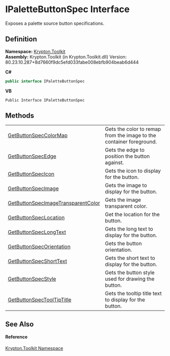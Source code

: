 # IPaletteButtonSpec Interface


Exposes a palette source button specifications.



## Definition
**Namespace:** <a href="79d2eac2-21f4-54ff-7552-b20c33c30600.md">Krypton.Toolkit</a>  
**Assembly:** Krypton.Toolkit (in Krypton.Toolkit.dll) Version: 80.23.10.287+8d7660f9dc5efd033fabe008ebfb904beab6d444

**C#**
``` C#
public interface IPaletteButtonSpec
```
**VB**
``` VB
Public Interface IPaletteButtonSpec
```



## Methods
<table>
<tr>
<td><a href="9467b3c3-0492-e585-c7d1-61a268e774dd.md">GetButtonSpecColorMap</a></td>
<td>Gets the color to remap from the image to the container foreground.</td></tr>
<tr>
<td><a href="5fea6a88-7ead-23e4-8dcb-a958fe6325a6.md">GetButtonSpecEdge</a></td>
<td>Gets the edge to position the button against.</td></tr>
<tr>
<td><a href="c3c42340-d785-a96f-3c8e-7e87abbd1574.md">GetButtonSpecIcon</a></td>
<td>Gets the icon to display for the button.</td></tr>
<tr>
<td><a href="57b687d4-f26b-e00a-25ab-fd70bdc99b73.md">GetButtonSpecImage</a></td>
<td>Gets the image to display for the button.</td></tr>
<tr>
<td><a href="8fc6394d-ac1a-5fd3-ea44-1f859751f46d.md">GetButtonSpecImageTransparentColor</a></td>
<td>Gets the image transparent color.</td></tr>
<tr>
<td><a href="2634fc98-b10a-56f6-35bb-af41215d7a51.md">GetButtonSpecLocation</a></td>
<td>Get the location for the button.</td></tr>
<tr>
<td><a href="a60b7109-4d6e-36ec-660c-9ce34ac8528d.md">GetButtonSpecLongText</a></td>
<td>Gets the long text to display for the button.</td></tr>
<tr>
<td><a href="997e28e4-2e89-47cd-3860-966e5c555259.md">GetButtonSpecOrientation</a></td>
<td>Gets the button orientation.</td></tr>
<tr>
<td><a href="d4738bf9-5a65-52bb-9af3-7d65f2cf39ea.md">GetButtonSpecShortText</a></td>
<td>Gets the short text to display for the button.</td></tr>
<tr>
<td><a href="2c213087-bc35-4762-56cc-3eeec06d8d65.md">GetButtonSpecStyle</a></td>
<td>Gets the button style used for drawing the button.</td></tr>
<tr>
<td><a href="9030f716-c438-0ef6-ad02-748037e5b7a5.md">GetButtonSpecToolTipTitle</a></td>
<td>Gets the tooltip title text to display for the button.</td></tr>
</table>

## See Also


#### Reference
<a href="79d2eac2-21f4-54ff-7552-b20c33c30600.md">Krypton.Toolkit Namespace</a>  
